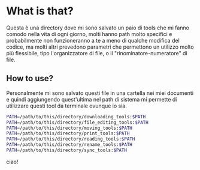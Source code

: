 
# What is that?

Questa è una directory dove mi sono salvato un paio di tools che mi fanno comodo nella vita di ogni giorno, molti hanno path molto specifici e probabilmente non funzioneranno a te a meno di qualche modifica del codice, ma molti altri prevedono parametri che permettono un utilizzo molto più flessibile, tipo l'organizzatore di file, o il "rinominatore-numeratore" di file.

## How to use?

Personalmente mi sono salvato questi file in una cartella nei miei documenti e quindi aggiungendo quest'ultima nel path di sistema mi permette di utilizzare questi tool da terminale ovunque io sia.


```sh title=".zshrc"
PATH=/path/to/this/directory/downloading_tools:$PATH
PATH=/path/to/this/directory/file_editing_tools:$PATH
PATH=/path/to/this/directory/moving_tools:$PATH
PATH=/path/to/this/directory/print_tools:$PATH
PATH=/path/to/this/directory/reading_tools:$PATH
PATH=/path/to/this/directory/rename_tools:$PATH
PATH=/path/to/this/directory/sync_tools:$PATH
```

ciao!
